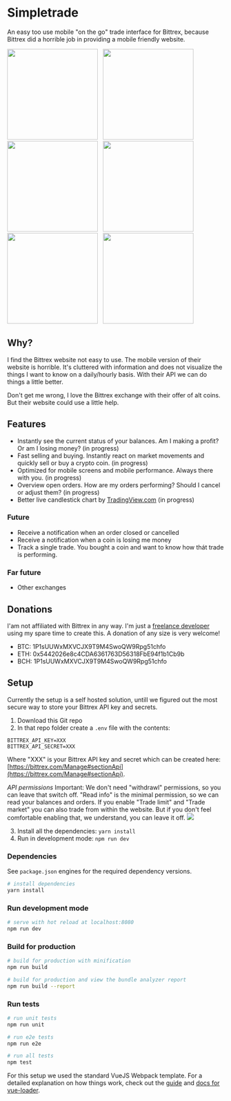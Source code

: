 # Simpletrade

An easy too use mobile "on the go" trade interface for Bittrex, because Bittrex did a horrible job in providing a mobile friendly website.

<img src="https://www.dropbox.com/s/zim7funbj5kx4m3/IMG_2876.PNG?raw=1" width="210">&nbsp;&nbsp;&nbsp;<img src="https://www.dropbox.com/s/moc84sytyx5uvzj/IMG_2877.PNG?raw=1" width="210">&nbsp;&nbsp;&nbsp;<img src="https://www.dropbox.com/s/33n5wsc27beqkbz/IMG_2878.PNG?raw=1" width="210">&nbsp;&nbsp;&nbsp;<img src="https://www.dropbox.com/s/yyfhcy172cvhuyp/IMG_2879.PNG?raw=1" width="210">&nbsp;&nbsp;&nbsp;<img src="https://www.dropbox.com/s/p6zk2m4t8i7erx1/IMG_2880.PNG?raw=1" width="210">&nbsp;&nbsp;&nbsp;<img src="https://www.dropbox.com/s/egxqxp4clm9p2ok/IMG_2875.PNG?raw=1" width="210">


## Why?
I find the Bittrex website not easy to use. The mobile version of their website is horrible. It's cluttered with information and does not visualize the things I want to know on a daily/hourly basis. With their API we can do things a little better.

Don't get me wrong, I love the Bittrex exchange with their offer of alt coins. But their website could use a little help.

## Features
- Instantly see the current status of your balances. Am I making a profit? Or am I losing money? (in progress)
- Fast selling and buying. Instantly react on market movements and quickly sell or buy a crypto coin. (in progress)
- Optimized for mobile screens and mobile performance. Always there with you. (in progress)
- Overview open orders. How are my orders performing? Should I cancel or adjust them? (in progress)
- Better live candlestick chart by [TradingView.com](https://www.tradingview.com/) (in progress)

### Future
- Receive a notification when an order closed or cancelled
- Receive a notification when a coin is losing me money
- Track a single trade. You bought a coin and want to know how thát trade is performing.

### Far future
- Other exchanges

## Donations
I'am not affiliated with Bittrex in any way. I'm just a [freelance developer](https://www.linkedin.com/in/jvandenaardweg/) using my spare time to create this. A donation of any size is very welcome!

- BTC: 1P1sUUWxMXVCJX9T9M4SwoQW9Rpg51chfo
- ETH: 0x5442026e8c4CDA6361763D56318FbE94f1b1Cb9b
- BCH: 1P1sUUWxMXVCJX9T9M4SwoQW9Rpg51chfo

## Setup
Currently the setup is a self hosted solution, untill we figured out the most secure way to store your Bittrex API key and secrets.

1. Download this Git repo
2. In that repo folder create a `.env` file with the contents:
```
BITTREX_API_KEY=XXX
BITTREX_API_SECRET=XXX
```
Where "XXX" is your Bittrex API key and secret which can be created here: [https://bittrex.com/Manage#sectionApi](https://bittrex.com/Manage#sectionApi). 

*API permissions*
Important: We don't need "withdrawl" permissions, so you can leave that switch off. "Read info" is the minimal permission, so we can read your balances and orders. If you enable "Trade limit" and "Trade market" you can also trade from within the website. But if you don't feel comfortable enabling that, we understand, you can leave it off.
<img src="https://www.dropbox.com/s/3yk5nqh00rijhlu/bittrexapikeypermissions.png?raw=1" />

3. Install all the dependencies: `yarn install`
4. Run in development mode: `npm run dev`

### Dependencies
See `package.json` engines for the required dependency versions.

``` bash
# install dependencies
yarn install
```

### Run development mode
``` bash
# serve with hot reload at localhost:8080
npm run dev
```

### Build for production
``` bash
# build for production with minification
npm run build

# build for production and view the bundle analyzer report
npm run build --report
```

### Run tests
``` bash
# run unit tests
npm run unit

# run e2e tests
npm run e2e

# run all tests
npm test
```

For this setup we used the standard VueJS Webpack template. For a detailed explanation on how things work, check out the [guide](http://vuejs-templates.github.io/webpack/) and [docs for vue-loader](http://vuejs.github.io/vue-loader).
